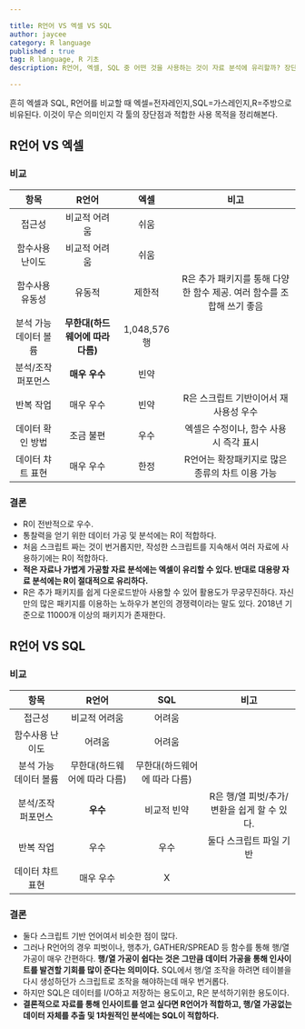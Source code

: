 ```yaml
---

title: R언어 VS 엑셀 VS SQL
author: jaycee
category: R language
published : true
tag: R language, R 기초
description: R언어, 엑셀, SQL 중 어떤 것을 사용하는 것이 자료 분석에 유리할까? 장단점, 목적 정리.

---
```


흔히 엑셀과 SQL, R언어를 비교할 때 엑셀=전자레인지,SQL=가스레인지,R=주방으로 비유된다. 
이것이 무슨 의미인지 각 툴의 장단점과 적합한 사용 목적을 정리해본다.

## R언어 VS 엑셀
### 비교

항목 | R언어 | 엑셀 | 비고
:-----: | :-----: | :-----: | :-----:
접근성 | 비교적 어려움 | 쉬움 |
함수사용 난이도 | 비교적 어려움 | 쉬움
함수사용 유동성 | 유동적 | 제한적 | R은 추가 패키지를 통해 다양한 함수 제공. 여러 함수를 조합해 쓰기 좋음
분석 가능 데이터 볼륨 | **무한대(하드웨어에 따라 다름)** |  1,048,576행 |
분석/조작 퍼포먼스 | **매우 우수** | 빈약 |
반복 작업 | 매우 우수 | 빈약 | R은 스크립트 기반이어서 재사용성 우수
데이터 확인 방법 | 조금 불편 | 우수 | 엑셀은 수정이나, 함수 사용 시 즉각 표시
데이터 챠트 표현 | 매우 우수 | 한정 | R언어는 확장패키지로 많은 종류의 차트 이용 가능

### 결론
* R이 전반적으로 우수.
* 통찰력을 얻기 위한 데이터 가공 및 분석에는 R이 적합하다.
* 처음 스크립트 짜는 것이 번거롭지만, 작성한 스크립트를 지속해서 여러 자료에 사용하기에는 R이 적합하다.
* **적은 자료나 가볍게 가공할 자료 분석에는 엑셀이 유리할 수 있다. 반대로 대용량 자료 분석에는 R이 절대적으로 유리하다.**
* R은 추가 패키지를 쉽게 다운로드받아 사용할 수 있어 활용도가 무궁무진하다. 자신만의 많은 패키지를 이용하는 노하우가 본인의 경쟁력이라는 말도 있다. 2018년 기준으로 11000개 이상의 패키지가 존재한다.

## R언어 VS SQL
### 비교

항목 | R언어 | SQL | 비고
:-----: | :-----: | :-----: | :-----:
접근성 | 비교적 어려움 | 어려움 |
함수사용 난이도 | 어려움 | 어려움 |
분석 가능 데이터 볼륨 | 무한대(하드웨어에 따라 다름) | 무한대(하드웨어에 따라 다름) |
분석/조작 퍼포먼스 | **우수** | 비교적 빈약 | R은 행/열 피벗/추가/변환을 쉽게 할 수 있다.
반복 작업 | 우수 | 우수 | 둘다 스크립트 파일 기반
데이터 챠트 표현 | 매우 우수 | X |

### 결론
* 둘다 스크립트 기반 언어여서 비슷한 점이 많다.
* 그러나 R언어의 경우 피벗이나, 행추가, GATHER/SPREAD 등 함수를 통해 행/열 가공이 매우 간편하다. **행/열 가공이 쉽다는 것은 그만큼 데이터 가공을 통해 인사이트를 발견할 기회를 많이 준다는 의미이다.** SQL에서 행/열 조작을 하려면 테이블을 다시 생성하던가 스크립트로 조작을 해야하는데 매우 번거롭다.
* 하지만 SQL은 데이터를 I/O하고 저장하는 용도이고, R은 분석하기위한 용도이다.
* **결론적으로 자료를 통해 인사이트를 얻고 싶다면 R언어가 적합하고, 행/열 가공없는 데이터 자체를 추출 및 1차원적인 분석에는 SQL이 적합하다.**
